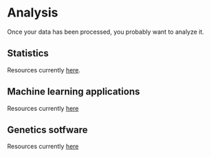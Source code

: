 # Analysis

Once your data has been processed, you probably want to analyze it.

## Statistics

Resources currently [here](51-statistics.md#Statistics).

## Machine learning applications

Resources currently
[here](52-machine-and-deep-learning.md#Machine-learning-and-deep-learning)

## Genetics sotfware

Resources currently [here](53-genetics-software.md#genetics-software)

<!--

* [general linear model]
* [Model selection]
* [Multivariate analysis]
* [Resting state]
* [Diffusion weighted imaging]
* [Statistical inferences and multiple comparison correction]
* [Encoding models]
* [Robustness checks]

-->
